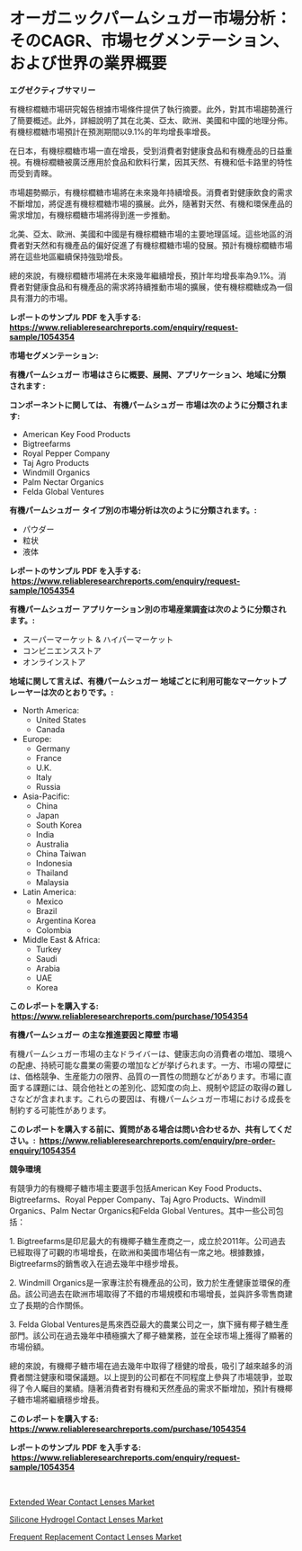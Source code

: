 <p><h1>オーガニックパームシュガー市場分析：そのCAGR、市場セグメンテーション、および世界の業界概要</h1></p><p><strong>エグゼクティブサマリー</strong></p>
<p><p>有機棕櫚糖市場研究報告根據市場條件提供了執行摘要。此外，對其市場趨勢進行了簡要概述。此外，詳細說明了其在北美、亞太、歐洲、美國和中國的地理分佈。有機棕櫚糖市場預計在預測期間以9.1%的年均增長率增長。</p><p>在日本，有機棕櫚糖市場一直在增長，受到消費者對健康食品和有機產品的日益重視。有機棕櫚糖被廣泛應用於食品和飲料行業，因其天然、有機和低卡路里的特性而受到青睞。</p><p>市場趨勢顯示，有機棕櫚糖市場將在未來幾年持續增長。消費者對健康飲食的需求不斷增加，將促進有機棕櫚糖市場的擴展。此外，隨著對天然、有機和環保產品的需求增加，有機棕櫚糖市場將得到進一步推動。</p><p>北美、亞太、歐洲、美國和中國是有機棕櫚糖市場的主要地理區域。這些地區的消費者對天然和有機產品的偏好促進了有機棕櫚糖市場的發展。預計有機棕櫚糖市場將在這些地區繼續保持強勁增長。</p><p>總的來說，有機棕櫚糖市場將在未來幾年繼續增長，預計年均增長率為9.1%。消費者對健康食品和有機產品的需求將持續推動市場的擴展，使有機棕櫚糖成為一個具有潛力的市場。</p></p>
<p><strong>レポートのサンプル PDF を入手する: <a href="https://www.reliableresearchreports.com/enquiry/request-sample/1054354">https://www.reliableresearchreports.com/enquiry/request-sample/1054354</a></strong></p>
<p><strong>市場セグメンテーション:</strong></p>
<p><strong> 有機パームシュガー 市場はさらに概要、展開、アプリケーション、地域に分類されます :</strong></p>
<p><strong>コンポーネントに関しては、 有機パームシュガー 市場は次のように分類されます: &nbsp;</strong></p>
<p><ul><li>American Key Food Products</li><li>Bigtreefarms</li><li>Royal Pepper Company</li><li>Taj Agro Products</li><li>Windmill Organics</li><li>Palm Nectar Organics</li><li>Felda Global Ventures</li></ul></p>
<p><strong> 有機パームシュガー タイプ別の市場分析は次のように分類されます。:</strong></p>
<p><ul><li>パウダー</li><li>粒状</li><li>液体</li></ul></p>
<p><strong>レポートのサンプル PDF を入手する: &nbsp;<a href="https://www.reliableresearchreports.com/enquiry/request-sample/1054354">https://www.reliableresearchreports.com/enquiry/request-sample/1054354</a></strong></p>
<p><strong> 有機パームシュガー アプリケーション別の市場産業調査は次のように分類されます。:</strong></p>
<p><ul><li>スーパーマーケット & ハイパーマーケット</li><li>コンビニエンスストア</li><li>オンラインストア</li></ul></p>
<p><strong>地域に関して言えば、有機パームシュガー 地域ごとに利用可能なマーケットプレーヤーは次のとおりです。:</strong></p>
<p><ul>
    <li>
        North America:
        <ul>
            <li>United States</li>
            <li>Canada</li>
        </ul>
    </li>
    <li>
        Europe:
        <ul>
            <li>Germany</li>
            <li>France</li>
            <li>U.K.</li>
            <li>Italy</li>
            <li>Russia</li>
        </ul>
    </li>
    <li>
        Asia-Pacific:
        <ul>
            <li>China</li>
            <li>Japan</li>
            <li>South Korea</li>
            <li>India</li>
            <li>Australia</li>
            <li>China Taiwan</li>
            <li>Indonesia</li>
            <li>Thailand</li>
            <li>Malaysia</li>
        </ul>
    </li>
    <li>
        Latin America:
        <ul>
            <li>Mexico</li>
            <li>Brazil</li>
            <li>Argentina Korea</li>
            <li>Colombia</li>
        </ul>
    </li>
    <li>
        Middle East & Africa:
        <ul>
            <li>Turkey</li>
            <li>Saudi</li>
            <li>Arabia</li>
            <li>UAE</li>
            <li>Korea</li>
        </ul>
    </li>
    </ul></p>
<p><strong>このレポートを購入する: &nbsp;<a href="https://www.reliableresearchreports.com/purchase/1054354">https://www.reliableresearchreports.com/purchase/1054354</a></strong></p>
<p><strong>有機パームシュガー の主な推進要因と障壁 市場</strong></p>
<p><p>有機パームシュガー市場の主なドライバーは、健康志向の消費者の増加、環境への配慮、持続可能な農業の需要の増加などが挙げられます。一方、市場の障壁には、価格競争、生産能力の限界、品質の一貫性の問題などがあります。市場に直面する課題には、競合他社との差別化、認知度の向上、規制や認証の取得の難しさなどが含まれます。これらの要因は、有機パームシュガー市場における成長を制約する可能性があります。</p></p>
<p><strong>このレポートを購入する前に、質問がある場合は問い合わせるか、共有してください。:&nbsp; <a href="https://www.reliableresearchreports.com/enquiry/pre-order-enquiry/1054354">https://www.reliableresearchreports.com/enquiry/pre-order-enquiry/1054354</a></strong></p>
<p><strong>競争環境</strong></p>
<p><p>有競爭力的有機椰子糖市場主要選手包括American Key Food Products、Bigtreefarms、Royal Pepper Company、Taj Agro Products、Windmill Organics、Palm Nectar Organics和Felda Global Ventures。其中一些公司包括：</p><p>1. Bigtreefarms是印尼最大的有機椰子糖生產商之一，成立於2011年。公司過去已經取得了可觀的市場增長，在歐洲和美國市場佔有一席之地。根據數據，Bigtreefarms的銷售收入在過去幾年中穩步增長。</p><p>2. Windmill Organics是一家專注於有機產品的公司，致力於生產健康並環保的產品。該公司過去在歐洲市場取得了不錯的市場規模和市場增長，並與許多零售商建立了長期的合作關係。</p><p>3. Felda Global Ventures是馬來西亞最大的農業公司之一，旗下擁有椰子糖生產部門。該公司在過去幾年中積極擴大了椰子糖業務，並在全球市場上獲得了顯著的市場份額。</p><p>總的來說，有機椰子糖市場在過去幾年中取得了穩健的增長，吸引了越來越多的消費者關注健康和環保議題。以上提到的公司都在不同程度上參與了市場競爭，並取得了令人矚目的業績。隨著消費者對有機和天然產品的需求不斷增加，預計有機椰子糖市場將繼續穩步增長。</p></p>
<p><strong>このレポートを購入する: &nbsp; <a href="https://www.reliableresearchreports.com/purchase/1054354">https://www.reliableresearchreports.com/purchase/1054354</a></strong></p>
<p><strong>レポートのサンプル PDF を入手する: &nbsp;<a href="https://www.reliableresearchreports.com/enquiry/request-sample/1054354">https://www.reliableresearchreports.com/enquiry/request-sample/1054354</a></strong><strong></strong></p>
<p>&nbsp;</p>
<p><p><a href="https://github.com/shotows/Market-Research-Report-List-1/blob/main/extended-wear-contact-lenses-market.md">Extended Wear Contact Lenses Market</a></p><p><a href="https://github.com/beatblasta/Market-Research-Report-List-2/blob/main/silicone-hydrogel-contact-lenses-market.md">Silicone Hydrogel Contact Lenses Market</a></p><p><a href="https://github.com/Sinjinluong3e0awx2m195k76/Market-Research-Report-List-1/blob/main/frequent-replacement-contact-lenses-market.md">Frequent Replacement Contact Lenses Market</a></p></p>